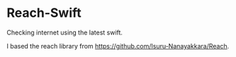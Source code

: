 # Reach-Swift
Checking internet using the latest swift. 

I based the reach library from https://github.com/Isuru-Nanayakkara/Reach. 
